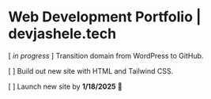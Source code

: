 # Web Development Portfolio | devjashele.tech

[ *in progress* ] Transition domain from WordPress to GitHub.

[ ] Build out new site with HTML and Tailwind CSS.

[ ] Launch new site by **1/18/2025** 🎉
